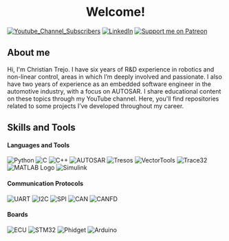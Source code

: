 # <h1 align="center"> Welcome! </h1>

[![Youtube_Channel_Subscribers](https://img.shields.io/youtube/channel/subscribers/UCaZshs4Uoqf6Ysq35iyOSew?style=for-the-badge)](https://www.youtube.com/@SDyChristian)
[![LinkedIn](https://img.shields.io/badge/LinkedIn-blue?logo=linkedin&logoColor=white&style=for-the-badge)](https://www.linkedin.com/in/christian-alejandro-trejo-ramos-49b110113/)
[![Support me on Patreon](https://img.shields.io/endpoint.svg?url=https%3A%2F%2Fshieldsio-patreon.vercel.app%2Fapi%3Fusername%3DSdyc%26type%3Dpatrons&style=for-the-badge)](https://patreon.com/Sdyc)

## About me

Hi, I'm Christian Trejo. I have six years of R&D experience in robotics and non-linear control, areas in which I’m deeply involved and passionate. I also have two years of experience as an embedded software engineer in the automotive industry, with a focus on AUTOSAR. I share educational content on these topics through my YouTube channel. Here, you'll find repositories related to some projects I’ve developed throughout my career.

## Skills and Tools

#### Languages and Tools                                                                                       

![Python](https://img.shields.io/badge/Python-%2314354C.svg?style=for-the-badge&logo=python&logoColor=white)
![C](https://img.shields.io/badge/C%20-%232370ED.svg?style=for-the-badge&logo=c&logoColor=white)
![C++](https://img.shields.io/badge/C++%20-%2300599C.svg?style=for-the-badge&logo=c%2B%2B&logoColor=white)
![AUTOSAR](https://img.shields.io/badge/AUTOSAR-gray?style=for-the-badge&logo)
![Tresos](https://img.shields.io/badge/Tresos-green?style=for-the-badge&logo)
![VectorTools](https://img.shields.io/badge/CANalyzer/CANoe-red?style=for-the-badge)
![Trace32](https://img.shields.io/badge/Trace32-gray?style=for-the-badge)
![MATLAB Logo](https://img.shields.io/badge/MATLAB-blue?style=for-the-badge&logo)
![Simulink](https://img.shields.io/badge/Simulink-blue?style=for-the-badge)

#### Communication Protocols

![UART](https://img.shields.io/badge/UART-gray?style=for-the-badge&logo)
![I2C](https://img.shields.io/badge/I2C-gray?style=for-the-badge&logo)
![SPI](https://img.shields.io/badge/SPI-gray?style=for-the-badge&logo)
![CAN](https://img.shields.io/badge/CAN-gray?style=for-the-badge&logo)
![CANFD](https://img.shields.io/badge/CANFD-gray?style=for-the-badge&logo)
  
#### Boards

![ECU](https://img.shields.io/badge/ECU(AURIX/TC3xx)-gray?style=for-the-badge&logo)
![STM32](https://img.shields.io/badge/Nucleo(STM32)-skyblue?style=for-the-badge&logo)
![Phidget](https://img.shields.io/badge/Phidget-gray?style=for-the-badge&logo)
![Arduino](https://img.shields.io/badge/Arduino(atmega)-blue?style=for-the-badge&logo)

